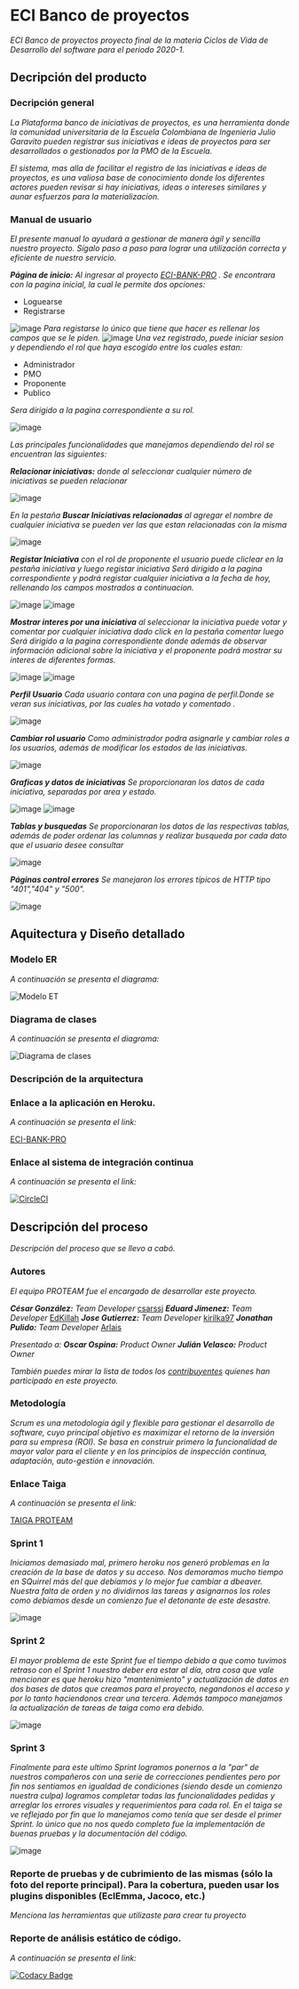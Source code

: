 # ECI Banco de proyectos
_ECI Banco de proyectos proyecto final de la materia Ciclos de Vida de Desarrollo del software para el periodo 2020-1._

## Decripción del producto

### Decripción general

_La Plataforma banco de iniciativas de proyectos, es una herramienta donde la comunidad universitaria de la Escuela Colombiana de Ingenieria Julio Garavito pueden registrar sus iniciativas e ideas de proyectos para ser desarrollados o gestionados por la PMO de la Escuela._

_El sistema, mas alla de facilitar el registro de las iniciativas e ideas de proyectos, es una valiosa base de conocimiento donde los diferentes actores pueden revisar si hay iniciativas, ideas o intereses similares y aunar esfuerzos para la materializacion._

### Manual de usuario

_El presente manual lo ayudará a gestionar de manera ágil y sencilla nuestro proyecto. 
Sígalo paso a paso para lograr una utilización correcta y eficiente de nuestro servicio._

_**Página de inicio:** Al ingresar al proyecto [ECI-BANK-PRO](https://eci-bank-pro.herokuapp.com/faces/login.xhtml) ._
_Se encontrara con la pagina inicial, la cual le permite dos opciones:_

*   Loguearse
*   Registrarse

![image](https://raw.githubusercontent.com/2020-1-PROYCVDS-PROTEAM/PROTEAM/master/Imagenes/Inicio.png)
_Para registarse lo único que tiene que hacer es rellenar los campos que se le piden._
![image](https://raw.githubusercontent.com/2020-1-PROYCVDS-PROTEAM/PROTEAM/master/Imagenes/Registro.png)
_Una vez registrado, puede iniciar sesion y dependiendo el rol que haya escogido entre los cuales estan:_

  * Administrador
  * PMO
  * Proponente
  * Publico

_Sera dirigido a la pagina correspondiente a su rol._

![image](https://raw.githubusercontent.com/2020-1-PROYCVDS-PROTEAM/PROTEAM/master/Imagenes/PaginaRol.png)

_Las principales funcionalidades que manejamos dependiendo del rol se encuentran las siguientes:_

_**Relacionar iniciativas:** donde al seleccionar cualquier número de iniciativas se pueden relacionar_

![image](https://raw.githubusercontent.com/2020-1-PROYCVDS-PROTEAM/PROTEAM/master/Imagenes/Relacionar.png)

_En la pestaña **Buscar Iniciativas relacionadas** al agregar el nombre de cualquier iniciativa se pueden ver las que estan relacionadas con la misma_

![image](https://raw.githubusercontent.com/2020-1-PROYCVDS-PROTEAM/PROTEAM/master/Imagenes/BuscarR.png)

_**Registar Iniciativa** con el rol de proponente el usuario puede cliclear en la pestaña iniciativa y luego registar iniciativa
Será dirigido a la pagina correspondiente y podrá registar cualquier iniciativa a la fecha de hoy, rellenando los campos mostrados a continuacion._

![image](https://raw.githubusercontent.com/2020-1-PROYCVDS-PROTEAM/PROTEAM/master/Imagenes/RegistrarIni1.png)
![image](https://raw.githubusercontent.com/2020-1-PROYCVDS-PROTEAM/PROTEAM/master/Imagenes/RegistrarIni2.png)

_**Mostrar interes por una iniciativa** al seleccionar la iniciativa puede votar y comentar por cualquier iniciativa dado click en la pestaña comentar luego
Será dirigido a la pagina correspondiente donde además de observar información adicional sobre la iniciativa y el proponente podrá mostrar su interes de diferentes formas._

![image](https://raw.githubusercontent.com/2020-1-PROYCVDS-PROTEAM/PROTEAM/master/Imagenes/Voto.png)
![image](https://raw.githubusercontent.com/2020-1-PROYCVDS-PROTEAM/PROTEAM/master/Imagenes/Comentar.png)

_**Perfil Usuario** Cada usuario contara con una pagina de perfil.Donde se veran sus iniciativas, por las cuales ha votado y comentado ._

![image](https://raw.githubusercontent.com/2020-1-PROYCVDS-PROTEAM/PROTEAM/master/Imagenes/Perfil.png)

_**Cambiar rol usuario** Como administrador podra asignarle y cambiar roles a los usuarios, además de modificar los estados de las iniciativas._

![image](https://raw.githubusercontent.com/2020-1-PROYCVDS-PROTEAM/PROTEAM/master/Imagenes/Rol.png)	

_**Graficas y datos de iniciativas** Se proporcionaran los datos de cada iniciativa, separadas por area y estado._

![image](https://raw.githubusercontent.com/2020-1-PROYCVDS-PROTEAM/PROTEAM/master/Imagenes/Grafica1.png)
![image](https://raw.githubusercontent.com/2020-1-PROYCVDS-PROTEAM/PROTEAM/master/Imagenes/Grafica2.png)

_**Tablas y busquedas** Se proporcionaran los datos de las respectivas tablas, además de poder ordenar las columnas y realizar busqueda por cada dato que el usuario desee consultar_

![image](https://raw.githubusercontent.com/2020-1-PROYCVDS-PROTEAM/PROTEAM/master/Imagenes/TablasB.png)

_**Páginas control errores** Se manejaron los errores típicos de HTTP tipo "401","404" y "500"._

![image](https://raw.githubusercontent.com/2020-1-PROYCVDS-PROTEAM/PROTEAM/master/Imagenes/Error1.png)



## Aquitectura y Diseño detallado

### Modelo ER

_A continuación se presenta el diagrama:_

![Modelo ET](https://raw.githubusercontent.com/2020-1-PROYCVDS-PROTEAM/PROTEAM/master/Imagenes/ModeloER.png)

### Diagrama de clases

_A continuación se presenta el diagrama:_

![Diagrama de clases](https://raw.githubusercontent.com/2020-1-PROYCVDS-PROTEAM/PROTEAM/master/Imagenes/DiagramaClass.png)

### Descripción de la arquitectura

### Enlace a la aplicación en Heroku.

_A continuación se presenta el link:_

[ECI-BANK-PRO](https://eci-bank-pro.herokuapp.com/faces/login.xhtml)

### Enlace al sistema de integración continua

_A continuación se presenta el link:_

[![CircleCI](https://circleci.com/gh/2020-1-PROYCVDS-PROTEAM/PROTEAM.svg?style=svg)](https://circleci.com/gh/2020-1-PROYCVDS-PROTEAM/PROTEAM)



## Descripción del proceso

_Descripción del proceso que se llevo a cabó._

### Autores 

_El equipo PROTEAM fue el encargado de desarrollar este proyecto._

_**César González:**  Team Developer_
[csarssj](https://github.com/csarssj)
_**Eduard Jimenez:**  Team Developer_
[EdKillah](https://github.com/EdKillah)
_**Jose Gutierrez:**  Team Developer_ 
[kirilka97](https://github.com/kirilka97)
_**Jonathan Pulido:**  Team Developer_
[Arlais](https://github.com/Arlais)

_Presentado a:_
_**Oscar Ospina:** Product Owner_
_**Julián Velasco:** Product Owner_

_También puedes mirar la lista de todos los [contribuyentes](https://github.com/2020-1-PROYCVDS-PROTEAM/PROTEAM/graphs/contributors) quíenes han participado en este proyecto._

### Metodología

_Scrum es una metodología ágil y flexible para gestionar el desarrollo de software, cuyo principal objetivo es maximizar el retorno de la inversión para su empresa (ROI). Se basa en construir primero la funcionalidad de mayor valor para el cliente y en los principios de inspección continua, adaptación, auto-gestión e innovación._


### Enlace Taiga

_A continuación se presenta el link:_

[TAIGA PROTEAM](https://tree.taiga.io/project/csarssj-plataforma-banco-de-iniciativas-de-proyectos/backlog)

### Sprint 1

_Iniciamos demasiado mal, primero heroku nos generó problemas en la creación de la base de datos y su acceso. Nos demoramos mucho tiempo en SQuirrel
más del que debíamos y lo mejor fue cambiar a dbeaver. Nuestra falta de orden y no dividirnos las tareas y asignarnos los roles como debíamos desde un comienzo
fue el detonante de este desastre._

![image](https://raw.githubusercontent.com/2020-1-PROYCVDS-PROTEAM/PROTEAM/master/Imagenes/Sprint1.png)

### Sprint 2

_El mayor problema de este Sprint fue el tiempo debido a que como tuvimos retraso con el Sprint 1 nuestro deber era estar al día, otra cosa que vale mencionar es 
que heroku hizo "mantenimiento" y actualización de datos en dos bases de datos que creamos para el proyecto, negandonos el acceso y por lo tanto haciendonos crear una tercera.
Además tampoco manejamos la actualización de tareas de taiga como era debido._

![image](https://raw.githubusercontent.com/2020-1-PROYCVDS-PROTEAM/PROTEAM/master/Imagenes/Sprint2.png)

### Sprint 3

_Finalmente para este ultimo Sprint logramos ponernos a la "par" de nuestros compañeros con una serie de correcciones pendientes pero por fin nos sentiamos en igualdad de condiciones
(siendo desde un comienzo nuestra culpa) logramos completar todas las funcionalidades pedidas y arreglar los errores visuales y requerimientos para cada rol. En el taiga se ve reflejado
por fin que lo manejamos como tenía que ser desde el primer Sprint. lo único que no nos quedo completo fue la implementación de buenas pruebas y la documentación del código._

![image](https://raw.githubusercontent.com/2020-1-PROYCVDS-PROTEAM/PROTEAM/master/Imagenes/Sprint3.png)

### Reporte de pruebas y de cubrimiento de las mismas (sólo la foto del reporte principal). Para la cobertura, pueden usar los plugins disponibles (EclEmma, Jacoco, etc.)

_Menciona las herramientas que utilizaste para crear tu proyecto_

### Reporte de análisis estático de código.

_A continuación se presenta el link:_

[![Codacy Badge](https://api.codacy.com/project/badge/Grade/baf8244e49784d8799ab8bccba65d7b5)](https://www.codacy.com/gh/2020-1-PROYCVDS-PROTEAM/PROTEAM?utm_source=github.com&amp;utm_medium=referral&amp;utm_content=2020-1-PROYCVDS-PROTEAM/PROTEAM&amp;utm_campaign=Badge_Grade)

